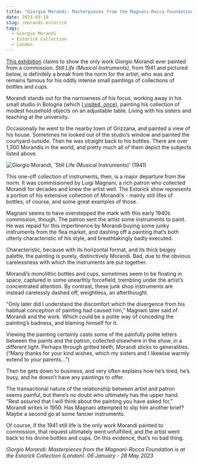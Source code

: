 ```yaml
---
title: "Giorgio Morandi: Masterpieces from the Magnani-Rocca Foundation | Estorick Collection"
date: 2023-03-19
slug: /morandi-estorick
tags:
  - Giorgio Morandi
  - Estorick Collection
  - London
---
```


[This exhibition](https://www.estorickcollection.com/exhibitions/giorgio-morandi-masterpieces-from-the-magnani-rocca-foundation) claims to show the only work Giorgio Morandi ever painted from a commission. *Still Life (Musical Instruments)*, from 1941 and pictured below, is definitely a break from the norm for the artist, who was and remains famous for his oddly intense small paintings of collections of bottles and cups. 

Morandi stands out for the narrowness of his focus, working away in his small studio in Bologna (which [I visited, once](https://josephclift.com/writing/the-white-bottle)), painting his collection of modest household objects on an adjustable table. Living with his sisters and teaching at the university.

Occasionally he went to the nearby town of Grizzana, and painted a view of his house. Sometimes he looked out of the studio’s window and painted the courtyard outside. Then he was straight back to his bottles. There are over 1,300 Morandis in the world, and pretty much all of them depict the subjects listed above.

![Giorgio Morandi, 'Still Life (Musical Instruments)' (1941)](/morandi-estorick-1.jpeg)

This one-off collection of instruments, then, is a major departure from the norm. It was commissioned by Luigi Magnani, a rich patron who collected Morandi for decades and knew the artist well. The Estorick show represents a portion of his extensive collection of Morandi’s - mainly still lifes of bottles, of course, and some great examples of those.

Magnani seems to have overstepped the mark with this early 1940s commission, though. The patron sent the artist some instruments to paint. He was repaid for this impertinence by Morandi buying some junky instruments from the flea market, and dashing off a painting that’s both utterly characteristic of his style, and breathtakingly badly executed.

Characteristic, because with its horizontal format, and its thick beigey palette, the painting is purely, distinctively Morandi. Bad, due to the obvious carelessness with which the instruments are put together. 

Morandi’s monolithic bottles and cups, sometimes seem to be floating in space, captured in some unearthly forcefield, trembling under the artist’s concentrated attention. By contrast, these junk shop instruments are instead carelessly dashed off, weightless, an afterthought. 

“Only later did I understand the discomfort which the divergence from his habitual conception of painting had caused him,” Magnani later said of Morandi and the work. Which could be a polite way of conceding the painting’s badness, and blaming himself for it.

Viewing the painting certainly casts some of the painfully polite letters between the paints and the patron, collected elsewhere in the show, in a different light. Perhaps through gritted teeth, Morandi sticks to generalities. (“Many thanks for your kind wishes, which my sisters and I likewise warmly extend to your parents…”) 

Then he gets down to business, and very often explains how he’s tired, he’s busy, and he doesn’t have any paintings to offer.

The transactional nature of the relationship between artist and patron seems painful, but there’s no doubt who ultimately has the upper hand. “Rest assured that I will think about the painting you have asked for,” Morandi writes in 1950. Has Magnani attempted to slip him another brief? Maybe a second go at some fancier instruments.

Of course, if the 1941 still life is the only work Morandi painted to commission, that request ultimately went unfulfilled, and the artist went back to his divine bottles and cups. On this evidence, that’s no bad thing.

*Giorgio Morandi: Masterpieces from the Magnani-Rocca Foundation is at the Estorick Collection (London). 06 January - 28 May 2023*
